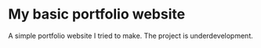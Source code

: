 

# My basic portfolio website

A simple portfolio website I tried to make.
The project is underdevelopment. 